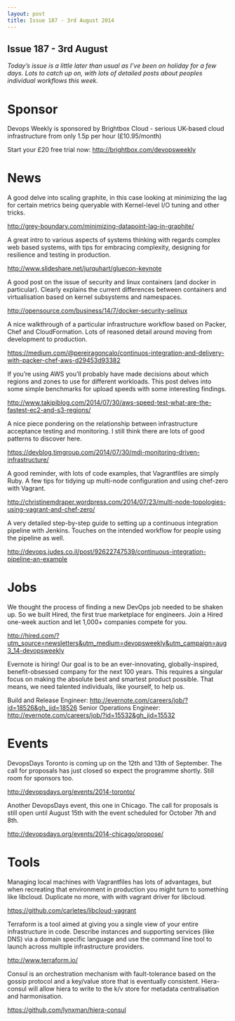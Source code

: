 ```yaml
---
layout: post
title: Issue 187 - 3rd August 2014
---
```


## Issue 187 - 3rd August

_Today’s issue is a little later than usual as I’ve been on holiday for a few days. Lots to catch up on, with lots of detailed posts about peoples individual workflows this week._


Sponsor
======

Devops Weekly is sponsored by Brightbox Cloud - serious UK-based cloud infrastructure from only 1.5p per hour (£10.95/month)

Start your £20 free trial now: http://brightbox.com/devopsweekly


News
====

A good delve into scaling graphite, in this case looking at minimizing the lag for certain metrics being queryable with Kernel-level I/O tuning and other tricks.

http://grey-boundary.com/minimizing-datapoint-lag-in-graphite/


A great intro to various aspects of systems thinking with regards complex web based systems, with tips for embracing complexity, designing for resilience and testing in production.

http://www.slideshare.net/jurquhart/gluecon-keynote


A good post on the issue of security and linux containers (and docker in particular). Clearly explains the current differences between containers and virtualisation based on kernel subsystems and namespaces.

http://opensource.com/business/14/7/docker-security-selinux


A nice walkthrough of a particular infrastructure workflow based on Packer, Chef and CloudFormation. Lots of reasoned detail around moving from development to production.

https://medium.com/@pereiragoncalo/continuos-integration-and-delivery-with-packer-chef-aws-d29453d93382


If you’re using AWS you’ll probably have made decisions about which regions and zones to use for different workloads. This post delves into some simple benchmarks for upload speeds with some interesting findings.

http://www.takipiblog.com/2014/07/30/aws-speed-test-what-are-the-fastest-ec2-and-s3-regions/


A nice piece pondering on the relationship between infrastructure acceptance testing and monitoring. I still think there are lots of good patterns to discover here.

https://devblog.timgroup.com/2014/07/30/mdi-monitoring-driven-infrastructure/


A good reminder, with lots of code examples, that Vagrantfiles are simply Ruby. A few tips for tidying up multi-node configuration and using chef-zero with Vagrant.

http://christinemdraper.wordpress.com/2014/07/23/multi-node-topologies-using-vagrant-and-chef-zero/


A very detailed step-by-step guide to setting up a continuous integration pipeline with Jenkins. Touches on the intended workflow for people using the pipeline as well.

http://devops.judes.co.il/post/92622747539/continuous-integration-pipeline-an-example


Jobs
====

We thought the process of finding a new DevOps job needed to be shaken up. So we built Hired, the first true marketplace for engineers. Join a Hired one-week auction and let 1,000+ companies compete for you.

http://hired.com/?utm_source=newsletters&utm_medium=devopsweekly&utm_campaign=aug3_14-devopsweekly


Evernote is hiring! Our goal is to be an ever-innovating, globally-inspired, benefit-obsessed company for the next 100 years. This requires a singular focus on making the absolute best and smartest product possible. That means, we need talented individuals, like yourself, to help us.

Build and Release Engineer: http://evernote.com/careers/job/?id=18526&gh_jid=18526
Senior Operations Engineer: http://evernote.com/careers/job/?id=15532&gh_jid=15532


Events
======

DevopsDays Toronto is coming up on the 12th and 13th of September. The call for proposals has just closed so expect the programme shortly. Still room for sponsors too.

http://devopsdays.org/events/2014-toronto/


Another DevopsDays event, this one in Chicago. The call for proposals is still open until August 15th with the event scheduled for October 7th and 8th.

http://devopsdays.org/events/2014-chicago/propose/


Tools
====

Managing local machines with Vagrantfiles has lots of advantages, but when recreating that environment in production you might turn to something like libcloud. Duplicate no more, with with vagrant driver for libcloud.

https://github.com/carletes/libcloud-vagrant


Terraform is a tool aimed at giving you a single view of your entire infrastructure in code. Describe instances and supporting services (like DNS) via a domain specific language and use the command line tool to launch across multiple infrastructure providers.

http://www.terraform.io/


Consul is an orchestration mechanism with fault-tolerance based on the gossip protocol and a key/value store that is eventually consistent. Hiera-consul will allow hiera to write to the k/v store for metadata centralisation and harmonisation.

https://github.com/lynxman/hiera-consul
